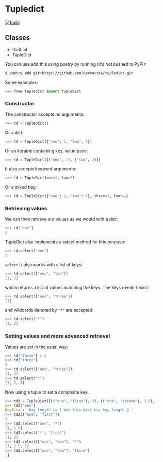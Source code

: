# Tupledict

[![build](https://github.com/cammacrae/tupledict/actions/workflows/ci.yml/badge.svg?branch=master)](https://github.com/cammacrae/tupledict/actions/workflows/ci.yml)

## Classes

* DictList
* TupleDict


You can use add this using poetry by running (it's not pushed to PyPI):

```zsh
$ poetry add git+https://github.com/cammacrae/tupledict.git
```

Some examples:

```python
>>> from tupledict import TupleDict
```

### Constructor

The constructor accepts no arguments:
```python
>>> td = TupleDict()
```

Or a dict:
```python
>>> td = TupleDict({"one": 1, "two": 2})
```

Or an iterable containing key, value pairs:
```python
>>> td = TupleDict([("one", 1), ("two", 2)])
```

It also accepts keyword arguments:
```python
>>> td = TupleDict(one=1, two=2)
```

Or a mixed bag:
```python
>>> td = TupleDict({"one": 1, "two": 2}, three=3, four=4)
```

### Retrieving values

We can then retrieve our values as we would with a dict:
```python
>>> td["one"]
1
```

TupleDict also implements a select method for this purpose:
```python
>>> td.select("one")
1
```

```select()``` also works with a list of keys:
```python
>>> td.select(["one", "two"])
[1, 2]
```

which returns a list of values matching the keys. The keys needn't exist:
```python
>>> td.select(["one", "three"])
[1]
```

and wildcards denoted by ```"*"``` are accepted:
```python
>>> td.select("*")
[1, 2]
```
### Setting values and more advanced retrieval

Values are set in the usual way:
```python
>>> td["three"] = 3
>>> td["three"]
3
>>> td.select(["one", "three"])
[1, 3]
>>> td.select("*")
[1, 2, 3]
```

Now using a tuple to set a composite key:
```python
>>> td2 = TupleDict([(("one", "first"), 1), (("one", "second"), 1.5), (("two", "first"), 2)])
>>> td2["one"]
KeyError: 'Key length is 1 but this dict has key length 2.'
>>> td2[("one", "first")]
1
>>> td2.select("one", "*")
[1, 1.5]
>>> td2.select("*", "first")
[1, 2]
>>> td2.select(["one", "two"], "*")
[1, 1.5, 2]
>>> td2.select(["one", "two"], "third")
[]
```













